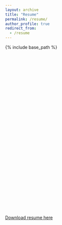 ```yaml
---
layout: archive
title: "Resume"
permalink: /resume/
author_profile: true
redirect_from:
  - /resume
---
```


{% include base_path %}






<div id="viewer" style="width: 100%; height: 500px;"></div>
<script type="text/javascript" src="https://cloudpdf.io/viewer.min.js"></script>
<script>
  const config = {"documentId":"22e3eae5-8308-4236-b340-05aa80379990","darkMode":false,"themeColor":"#55abc6","appBarColored":true,"disableToolbar":false,"disableElements":["sidebar"]};
  CloudPDF(config, document.getElementById('viewer')).then((instance) => {
    
  });
</script>

[Download resume here](http://manuelacollis.github.io/files/2023_06_Manuela_R_Collis_Resume.pdf)
